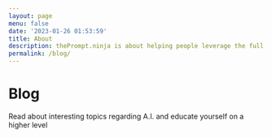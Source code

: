 ```yaml
---
layout: page
menu: false
date: '2023-01-26 01:53:59'
title: About
description: thePrompt.ninja is about helping people leverage the full potential of A.I.
permalink: /blog/
---
```


# Blog

Read about interesting topics regarding A.I. and educate yourself on a higher level
